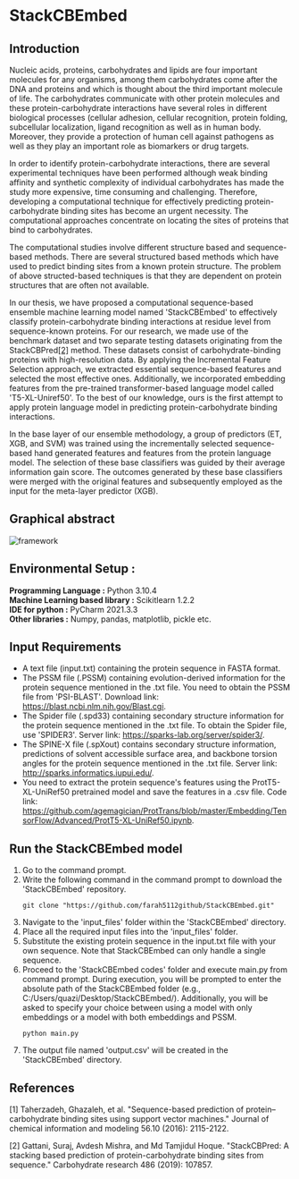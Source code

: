 # StackCBEmbed
## Introduction 

Nucleic acids, proteins, carbohydrates and lipids are four important molecules for any organisms, among them carbohydrates come after the DNA and proteins and which is thought about the third important molecule of life. The carbohydrates communicate with other protein molecules and these protein-carbohydrate interactions have several roles in different biological processes (cellular adhesion, cellular recognition, protein folding, subcellular localization, ligand recognition as well as in human body. Moreover, they provide a protection of human cell against pathogens as well as they play an important role as biomarkers or drug targets.

In order to identify protein-carbohydrate interactions, there are several experimental techniques have been performed although weak binding affinity and synthetic complexity of individual carbohydrates has made the study more expensive, time consuming and challenging. Therefore, developing a computational technique for effectively predicting protein-carbohydrate binding sites has become an urgent necessity. The computational approaches concentrate on locating the sites of proteins that bind to carbohydrates. 

The computational studies involve different structure based and sequence-based methods. There are several structured based methods which have used to predict binding sites from a known protein structure. The problem of above structed-based techniques is that they are dependent on protein structures that are often not available.

In our thesis, we have proposed a computational sequence-based ensemble machine learning model named 'StackCBEmbed' to effectively classify protein-carbohydrate binding interactions at residue level from sequence-known proteins. For our research, we made use of the benchmark dataset and two separate testing datasets originating from the StackCBPred[[2]](#2) method. These datasets consist of carbohydrate-binding proteins with high-resolution data. By applying the Incremental Feature Selection approach, we extracted essential sequence-based features and selected the most effective ones. Additionally, we incorporated embedding features from the pre-trained transformer-based language model called 'T5-XL-Uniref50'. To the best of our knowledge, ours is the first attempt to apply protein language model in predicting protein-carbohydrate binding interactions. 

In the base layer of our ensemble methodology, a group of predictors (ET, XGB, and SVM) was trained using the incrementally selected sequence-based hand generated features and features from the protein language model. The selection of these base classifiers was guided by their average information gain score. The outcomes generated by these base classifiers were merged with the original features and subsequently employed as the input for the meta-layer predictor (XGB).

## Graphical abstract
![framework](https://github.com/farah5112github/StackCBEmbed/assets/60771070/227c4f1e-1e87-4eef-8d81-8aa4013f6f1f)

## Environmental Setup :
**Programming Language :** Python 3.10.4 <br />
**Machine Learning based library :** Scikitlearn 1.2.2 <br />
**IDE for python :** PyCharm 2021.3.3 <br />
**Other libraries :** Numpy, pandas, matplotlib, pickle etc.

## Input Requirements
- A text file (input.txt) containing the protein sequence in FASTA format.
- The PSSM file (.PSSM) containing evolution-derived information for the protein sequence mentioned in the .txt file.
  You need to obtain the PSSM file from 'PSI-BLAST'. Download link: https://blast.ncbi.nlm.nih.gov/Blast.cgi.
- The Spider file (.spd33) containing secondary structure information for the protein sequence mentioned in the .txt file.
  To obtain the Spider file, use 'SPIDER3'. Server link: https://sparks-lab.org/server/spider3/.
- The SPINE-X file (.spXout) contains secondary structure information, predictions of solvent accessible surface area, and
  backbone torsion angles for the protein sequence mentioned in the .txt file. Server link: http://sparks.informatics.iupui.edu/.
- You need to extract the protein sequence's features using the ProtT5-XL-UniRef50 pretrained model and save the features in a .csv file.
  Code link: https://github.com/agemagician/ProtTrans/blob/master/Embedding/TensorFlow/Advanced/ProtT5-XL-UniRef50.ipynb.


## Run the StackCBEmbed model
1. Go to the command prompt.
2. Write the following command in the command prompt to download the 'StackCBEmbed' repository.
   ```plaintext
   git clone "https://github.com/farah5112github/StackCBEmbed.git"
3. Navigate to the 'input_files' folder within the 'StackCBEmbed' directory.
4. Place all the required input files into the 'input_files' folder.
5. Substitute the existing protein sequence in the input.txt file with your own sequence. Note that StackCBEmbed can only handle a single sequence.
6. Proceed to the 'StackCBEmbed codes' folder and execute main.py from command prompt. During execution, you will be prompted to enter the absolute path of the StackCBEmbed folder (e.g., C:/Users/quazi/Desktop/StackCBEmbed/). Additionally, you will be asked to specify your choice between using a model with only embeddings or a model with both embeddings and PSSM.
    ```plaintext
   python main.py
7. The output file named 'output.csv' will be created in the 'StackCBEmbed' directory.

## References 
<a id="1">[1]</a>
Taherzadeh, Ghazaleh, et al. "Sequence-based prediction of protein–carbohydrate binding sites using support vector machines." Journal of chemical information and modeling 56.10 (2016): 2115-2122.<br />

<a id="2">[2]</a>
Gattani, Suraj, Avdesh Mishra, and Md Tamjidul Hoque. "StackCBPred: A stacking based prediction of protein-carbohydrate binding sites from sequence." Carbohydrate research 486 (2019): 107857.
